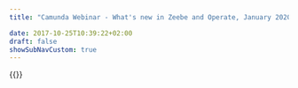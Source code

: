 ```yaml
---
title: "Camunda Webinar - What's new in Zeebe and Operate, January 2020 Edition: Releases, Community Projects, and More | Camunda BPM"

date: 2017-10-25T10:39:22+02:00
draft: false
showSubNavCustom: true
---
```

{{<webinar-single
title="What's new in Zeebe and Operate, January 2020 Edition: Releases, Community Projects, and More"
image=""
language="en"
hubspotid="70ee6138-dc8c-413d-924a-5e9d44ada520"
description="Date: Wednesday, January 22, 2020<br>Time: 5:00pm Central European Time / 11:00am US Eastern Standard Time<br><br>We invite you to join us for the first Zeebe and Operate webinar of 2020!<br><br>We kicked off the new year with Zeebe and Operate releases, and in this webinar, we'll dive into what's new complete with demos and example use cases. <br><br>We'll also discuss broader project and community updates, and of course, we'll have plenty of time for Q&A. <br><br>Join our all-star cast to learn what's up with Zeebe and Operate and to get practical advice on how to put new capabilities to use. <br><br>The webinar will be hosted by:<br>Daniel Meyer, Camunda CTO<br>Josh Wulf, Zeebe Developer Advocate<br>Mauricio Salatino, Zeebe Developer Advocate"
recordinglink="0"
embedlink=""
datetime="2020-01-22T17:00+01:00"
datetimeend="2020-01-22T18:00+01:00"
gotowebinarwebinarkey=""
image="">}}
